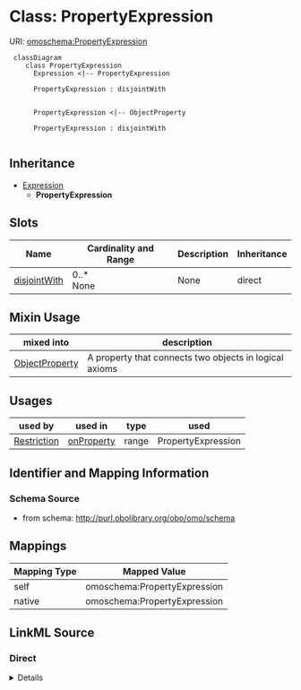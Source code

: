 # Class: PropertyExpression



URI: [omoschema:PropertyExpression](http://purl.obolibrary.org/obo/schema/PropertyExpression)


```{mermaid}
 classDiagram
    class PropertyExpression
      Expression <|-- PropertyExpression
      
      PropertyExpression : disjointWith
      

      PropertyExpression <|-- ObjectProperty
      
      PropertyExpression : disjointWith
      
```




## Inheritance
* [Expression](Expression.md)
    * **PropertyExpression**



## Slots

| Name | Cardinality and Range | Description | Inheritance |
| ---  | --- | --- | --- |
| [disjointWith](disjointWith.md) | 0..* <br/> None | None | direct |

## Mixin Usage

| mixed into | description |
| --- | --- |
| [ObjectProperty](ObjectProperty.md) | A property that connects two objects in logical axioms |




## Usages

| used by | used in | type | used |
| ---  | --- | --- | --- |
| [Restriction](Restriction.md) | [onProperty](onProperty.md) | range | PropertyExpression |







## Identifier and Mapping Information







### Schema Source


* from schema: http://purl.obolibrary.org/obo/omo/schema





## Mappings

| Mapping Type | Mapped Value |
| ---  | ---  |
| self | omoschema:PropertyExpression |
| native | omoschema:PropertyExpression |


## LinkML Source

<!-- TODO: investigate https://stackoverflow.com/questions/37606292/how-to-create-tabbed-code-blocks-in-mkdocs-or-sphinx -->

### Direct

<details>
```yaml
name: PropertyExpression
from_schema: http://purl.obolibrary.org/obo/omo/schema
rank: 1000
is_a: Expression
mixin: true
slots:
- disjointWith

```
</details>

### Induced

<details>
```yaml
name: PropertyExpression
from_schema: http://purl.obolibrary.org/obo/omo/schema
rank: 1000
is_a: Expression
mixin: true
attributes:
  disjointWith:
    name: disjointWith
    todos:
    - restrict range
    from_schema: http://purl.obolibrary.org/obo/omo/schema
    rank: 1000
    is_a: logical_predicate
    slot_uri: owl:disjointWith
    multivalued: true
    alias: disjointWith
    owner: PropertyExpression
    domain_of:
    - ClassExpression
    - PropertyExpression
    range: string

```
</details>